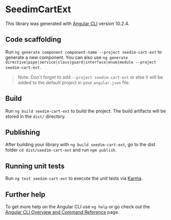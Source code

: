 # SeedimCartExt

This library was generated with [Angular CLI](https://github.com/angular/angular-cli) version 10.2.4.

## Code scaffolding

Run `ng generate component component-name --project seedim-cart-ext` to generate a new component. You can also use `ng generate directive|pipe|service|class|guard|interface|enum|module --project seedim-cart-ext`.
> Note: Don't forget to add `--project seedim-cart-ext` or else it will be added to the default project in your `angular.json` file. 

## Build

Run `ng build seedim-cart-ext` to build the project. The build artifacts will be stored in the `dist/` directory.

## Publishing

After building your library with `ng build seedim-cart-ext`, go to the dist folder `cd dist/seedim-cart-ext` and run `npm publish`.

## Running unit tests

Run `ng test seedim-cart-ext` to execute the unit tests via [Karma](https://karma-runner.github.io).

## Further help

To get more help on the Angular CLI use `ng help` or go check out the [Angular CLI Overview and Command Reference](https://angular.io/cli) page.
